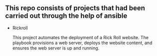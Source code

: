 ## This repo consists of projects that had been carried out through the help of ansible 
 - Rickroll
   
    This project automates the deployment of a Rick Roll website. The playbook provisions a web server, deploys the website content, and ensures the web server is up and running.
